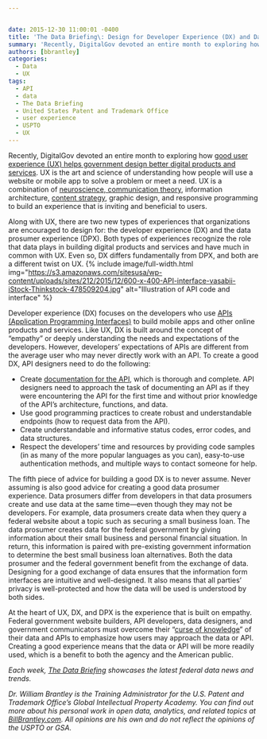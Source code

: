 ```yaml
---


date: 2015-12-30 11:00:01 -0400
title: 'The Data Briefing\: Design for Developer Experience (DX) and Data Prosumer Experience (DPX)'
summary: 'Recently, DigitalGov devoted an entire month to exploring how good user experience (UX) helps government design better digital products and services. UX is the art and science of understanding how people will use a website or mobile app to solve a problem or meet a need. UX is a combination of neuroscience, communication theory, information'
authors: [bbrantley]
categories:
  - Data
  - UX
tags:
  - API
  - data
  - The Data Briefing
  - United States Patent and Trademark Office
  - user experience
  - USPTO
  - UX
---
```


Recently, DigitalGov devoted an entire month to exploring how <a href="https://www.WHATEVER/category/ux/" target="_blank">good user experience (UX) helps government design better digital products and services</a>. UX is the art and science of understanding how people will use a website or mobile app to solve a problem or meet a need. UX is a combination of <a href="https://www.WHATEVER/2015/11/25/the-data-briefing-how-neuroscience-and-communication-theory-inform-good-user-experience-design/" target="_blank">neuroscience, communication theory</a>, information architecture, [content strategy](https://www.WHATEVER/2015/03/23/the-content-corner-building-a-content-strategy/), graphic design, and responsive programming to build an experience that is inviting and beneficial to users.

Along with UX, there are two new types of experiences that organizations are encouraged to design for: the developer experience (DX) and the data prosumer experience (DPX). Both types of experiences recognize the role that data plays in building digital products and services and have much in common with UX. Even so, DX differs fundamentally from DPX, and both are a different twist on UX. 
{% include image/full-width.html img="https://s3.amazonaws.com/sitesusa/wp-content/uploads/sites/212/2015/12/600-x-400-API-interface-vasabii-iStock-Thinkstock-478509204.jpg" alt="Illustration of API code and interface" %} 

Developer experience (DX) focuses on the developers who use <a href="https://www.WHATEVER/2013/04/30/apis-in-government/" target="_blank">APIs (Application Programming Interfaces)</a> to build mobile apps and other online products and services. Like UX, DX is built around the concept of “empathy” or deeply understanding the needs and expectations of the developers. However, developers’ expectations of APIs are different from the average user who may never directly work with an API. To create a good DX, API designers need to do the following:

  * Create [documentation for the API](https://www.WHATEVER/2013/03/12/api-design-and-documentation/), which is thorough and complete. API designers need to approach the task of documenting an API as if they were encountering the API for the first time and without prior knowledge of the API’s architecture, functions, and data.
  * Use good programming practices to create robust and understandable endpoints (how to request data from the API).
  * Create understandable and informative status codes, error codes, and data structures.
  * Respect the developers&#8217; time and resources by providing code samples (in as many of the more popular languages as you can), easy-to-use authentication methods, and multiple ways to contact someone for help.

The fifth piece of advice for building a good DX is to never assume. Never assuming is also good advice for creating a good data prosumer experience. Data prosumers differ from developers in that data prosumers create and use data at the same time—even though they may not be developers. For example, data prosumers create data when they query a federal website about a topic such as securing a small business loan. The data prosumer creates data for the federal government by giving information about their small business and personal financial situation. In return, this information is paired with pre-existing government information to determine the best small business loan alternatives. Both the data prosumer and the federal government benefit from the exchange of data. Designing for a good exchange of data ensures that the information form interfaces are intuitive and well-designed. It also means that all parties’ privacy is well-protected and how the data will be used is understood by both sides.

At the heart of UX, DX, and DPX is the experience that is built on empathy. Federal government website builders, API developers, data designers, and government communicators must overcome their “<a href="https://en.wikipedia.org/wiki/Curse_of_knowledge" target="_blank">curse of knowledge</a>” of their data and APIs to emphasize how users may approach the data or API. Creating a good experience means that the data or API will be more readily used, which is a benefit to both the agency and the American public.

_Each week, [The Data Briefing](https://www.WHATEVER/tag/the-data-briefing/) showcases the latest federal data news and trends._

_Dr. William Brantley is the Training Administrator for the U.S. Patent and Trademark Office’s Global Intellectual Property Academy. You can find out more about his personal work in open data, analytics, and related topics at [BillBrantley.com](http://billbrantley.com/). All opinions are his own and do not reflect the opinions of the USPTO or GSA._